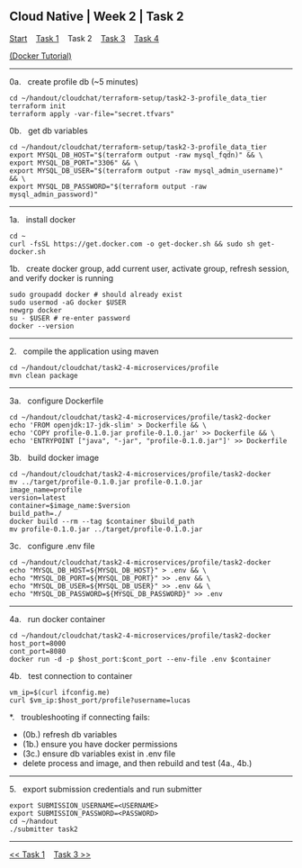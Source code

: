 ## Cloud Native | Week 2 | Task 2

[Start](https://github.com/AFC-AI2C-Cohort-04/coleman-code/blob/main/cloud_native/week_2/start.md)    [Task 1](https://github.com/AFC-AI2C-Cohort-04/coleman-code/blob/main/cloud_native/week_2/task_1.md)    Task 2    [Task 3](https://github.com/AFC-AI2C-Cohort-04/coleman-code/blob/main/cloud_native/week_2/task_3.md)    [Task 4](https://github.com/AFC-AI2C-Cohort-04/coleman-code/blob/main/cloud_native/week_2/task_4.md)

[(Docker Tutorial)](https://github.com/AFC-AI2C-Cohort-04/coleman-code/blob/main/docker_tutorial.md)

---

0a.   create profile db (~5 minutes)
```
cd ~/handout/cloudchat/terraform-setup/task2-3-profile_data_tier
terraform init
terraform apply -var-file="secret.tfvars"
```

0b.   get db variables
```
cd ~/handout/cloudchat/terraform-setup/task2-3-profile_data_tier
export MYSQL_DB_HOST="$(terraform output -raw mysql_fqdn)" && \
export MYSQL_DB_PORT="3306" && \
export MYSQL_DB_USER="$(terraform output -raw mysql_admin_username)" && \
export MYSQL_DB_PASSWORD="$(terraform output -raw mysql_admin_password)"
```

---

1a.   install docker
```
cd ~
curl -fsSL https://get.docker.com -o get-docker.sh && sudo sh get-docker.sh
```

1b.   create docker group, add current user, activate group, refresh session, and verify docker is running
```
sudo groupadd docker # should already exist
sudo usermod -aG docker $USER
newgrp docker
su - $USER # re-enter password
docker --version
```

---

2.   compile the application using maven
```
cd ~/handout/cloudchat/task2-4-microservices/profile
mvn clean package
```

---

3a.   configure Dockerfile
```
cd ~/handout/cloudchat/task2-4-microservices/profile/task2-docker
echo 'FROM openjdk:17-jdk-slim' > Dockerfile && \
echo 'COPY profile-0.1.0.jar profile-0.1.0.jar' >> Dockerfile && \
echo 'ENTRYPOINT ["java", "-jar", "profile-0.1.0.jar"]' >> Dockerfile
```

3b.   build docker image
```
cd ~/handout/cloudchat/task2-4-microservices/profile/task2-docker
mv ../target/profile-0.1.0.jar profile-0.1.0.jar
image_name=profile
version=latest
container=$image_name:$version
build_path=./
docker build --rm --tag $container $build_path
mv profile-0.1.0.jar ../target/profile-0.1.0.jar
```

3c.   configure .env file
```
cd ~/handout/cloudchat/task2-4-microservices/profile/task2-docker
echo "MYSQL_DB_HOST=${MYSQL_DB_HOST}" > .env && \
echo "MYSQL_DB_PORT=${MYSQL_DB_PORT}" >> .env && \
echo "MYSQL_DB_USER=${MYSQL_DB_USER}" >> .env && \
echo "MYSQL_DB_PASSWORD=${MYSQL_DB_PASSWORD}" >> .env
```

---

4a.   run docker container
```
cd ~/handout/cloudchat/task2-4-microservices/profile/task2-docker
host_port=8000
cont_port=8080
docker run -d -p $host_port:$cont_port --env-file .env $container
```

4b.   test connection to container
```
vm_ip=$(curl ifconfig.me)
curl $vm_ip:$host_port/profile?username=lucas
```

*.   troubleshooting if connecting fails:
- (0b.) refresh db variables
- (1b.) ensure you have docker permissions
- (3c.) ensure db variables exist in .env file
- delete process and image, and then rebuild and test (4a., 4b.)
---

5.   export submission credentials and run submitter
```
export SUBMISSION_USERNAME=<USERNAME>
export SUBMISSION_PASSWORD=<PASSWORD>
cd ~/handout
./submitter task2
```

---

[<< Task 1](https://github.com/AFC-AI2C-Cohort-04/coleman-code/blob/main/cloud_native/week_2/task_1.md)    [Task 3 >>](https://github.com/AFC-AI2C-Cohort-04/coleman-code/blob/main/cloud_native/week_2/task_3.md)

